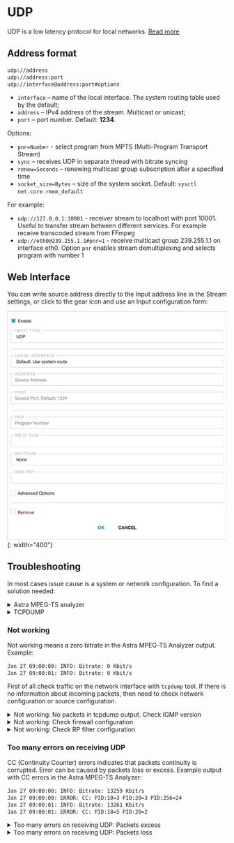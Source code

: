 # UDP

UDP is a low latency protocol for local networks. [Read more](/en/book/protocols/udp/)

## Address format

```
udp://address
udp://address:port
udp://interface@address:port#options
```

- `interface` – name of the local interface. The system routing table used by the default;
- `address` – IPv4 address of the stream. Multicast or unicast;
- `port` – port number. Default: **1234**.

Options:

- `pnr=Number` - select program from MPTS (Multi-Program Transport Stream)
- `sync` – receives UDP in separate thread with bitrate syncing
- `renew=Seconds` – renewing multicast group subscription after a specified time
- `socket_size=Bytes` – size of the system socket. Default: `sysctl net.core.rmem_default`

For example:

- `udp://127.0.0.1:10001` - receiver stream to localhost with port 10001. Useful to transfer stream between different services. For example receive transcoded stream from FFmpeg
- `udp://eth0@239.255.1.1#pnr=1` - receive multicast group 239.255.1.1 on interface eth0. Option `pnr` enables stream demultiplexing and selects program with number 1

## Web Interface

You can write source address directly to the Input address line in the Stream settings, or click to the gear icon and use an Input configuration form:

![UDP Input options](udp.png){: width="400"}

## Troubleshooting

In most cases issue cause is a system or network configuration. To find a solution needed:

<details class="marker">
<summary>Astra MPEG-TS analyzer</summary>

With Astra you can analyze any supported source. Just launch in console next command:

```
astra --analyze "udp://eth0@239.255.1.1:1234"
```

To stop `astra` press `Ctrl+C`

</details>

<details class="marker">
<summary>TCPDUMP</summary>

`tcpdump` is a common tool to check network traffic. For example, command to check UDP multicast receiving to group `239.255.1.1` on the interface `eth0`:

```
tcpdump -pnni eth0 udp and host 239.255.1.1
```

If you don't know actual interface you may find it with command:

```
ip route get 239.255.1.1
```

The `tcpdump` output looks like many lines with information about packets source, destination, and length. For example:

```
21:38:42.143839 IP 192.168.88.100.33610 > 239.255.1.1.1234: UDP, length 1316
21:38:42.143868 IP 192.168.88.100.33610 > 239.255.1.1.1234: UDP, length 1316
```

To stop `tcpdump` press `Ctrl+C`

</details>

### Not working

Not working means a zero bitrate in the Astra MPEG-TS Analyzer output. Example:

```
Jan 27 09:00:00: INFO: Bitrate: 0 Kbit/s
Jan 27 09:00:01: INFO: Bitrate: 0 Kbit/s
```

First of all check traffic on the network interface with `tcpdump` tool. If there is no information about incoming packets, then need to check network configuration or source configuration.

<details class="marker">
<summary>Not working: No packets in tcpdump output. Check IGMP version</summary>

Most Linux distributions uses IGMPv3 protocol to manage subscription to the multicast group.

If network switch doesn't support IPGMv3 protocol or protocol is not configured on the switch, then need to turn IGMPv2 in the Linux settings. IGMPv2 is supported by most switches.

Append to the file `/etc/sysctl.conf` next line:

```
net.ipv4.conf.eth0.force_igmp_version=2
```

Where `eth0` is an interface name and `2` is a IGMP version. To apply changes restart system or launch:

```
sysctl -p
```

You can verify IGMP version with tcpdump:

```
tcpdump -i eth1 igmp
```

</details>

<details class="marker">
<summary>Not working: Check firewall configuration</summary>

If `tcpdump` shows information about packets need to check **Firewall** configuration. Firewall depend of your Linux Distribution and better to check manual to your operation system.

</details>

<details class="marker">
<summary>Not working: Check RP filter configuration</summary>

**RP filter** - is a technology that provides protection and security of the server when using multicast mailings. If your server has several network interfaces, recommend to set routes for multicast groups. If this is not possible, change the RP filter settings:

Append to the file `/etc/sysctl.conf` next line:

```
net.ipv4.conf.eth0.rp_filter = 2
```

Where `eth0` is an interface name. To apply changes restart system or launch:

```
sysctl -p
```

</details>

### Too many errors on receiving UDP

CC (Continuity Counter) errors indicates that packets continuity is corrupted. Error can be caused by packets loss or excess. Example output with CC errors in the Astra MPEG-TS Analyzer:

```
Jan 27 09:00:00: INFO: Bitrate: 13259 Kbit/s
Jan 27 09:00:00: ERROR: CC: PID:18=3 PID:20=3 PID:256=24
Jan 27 09:00:01: INFO: Bitrate: 13261 Kbit/s
Jan 27 09:00:01: ERROR: CC: PID:18=5 PID:20=2
```

<details class="marker">
<summary>Too many errors on receiving UDP: Packets excess</summary>

Excess packets looks in the `tcpdump` output as packets from different sources to the same destination:

```
21:38:42.143839 IP 192.168.88.100.33610 > 239.255.1.1.1234: UDP, length 1316
21:38:42.143868 IP 192.168.88.100.24081 > 239.255.1.1.1234: UDP, length 1316
```

There is could be two causes:

- If source address is same but ports are different (in example is 33610 and 24081) then source server sends same channel twice
- If source addresses are different then more than one server sends packets into the same group

In both cases need to check remote server configuration. If this is not possible or as temporary solution you can drop packets from second source with firewall.

</details>

<details class="marker">
<summary>Too many errors on receiving UDP: Packets loss</summary>

First of all need to check losses and errors on the network interface:

```
ip -s link show eth0
```

Where `eth0` is an interface name. After the RX-row will be row with numbers. Third number is an UDP receiving errors.

</details>

